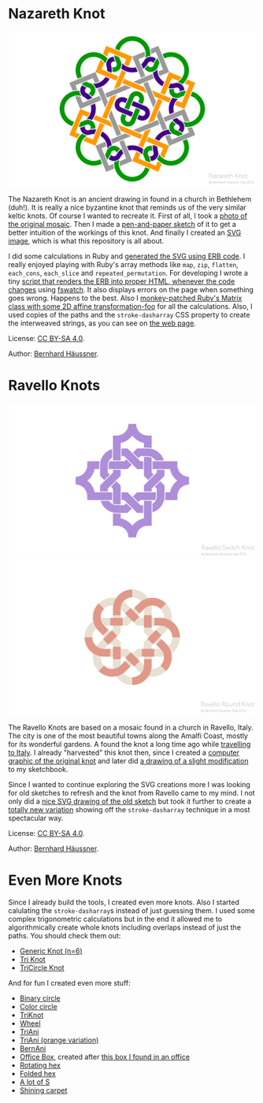 # Nazareth Knot

![The Nazareth Knot][knot.png]

The Nazareth Knot is an ancient drawing in found in a church in Bethlehem (duh!). It is really a nice byzantine knot that reminds us of the very similar keltic knots. Of course I wanted to recreate it. First of all, I took a [photo of the original mosaic][2015-07-31%2016.21.02.jpg]. Then I made a [pen-and-paper sketch][2015-09-07%2021.44.28.jpg] of it to get a better intuition of the workings of this knot. And finally I created an [SVG image][knot.svg], which is what this repository is all about.

I did some calculations in Ruby and [generated the SVG using ERB code][index.rhtml]. I really enjoyed playing with Ruby's array methods like `map`, `zip`, `flatten`, `each_cons`, `each_slice` and `repeated_permutation`. For developing I wrote a tiny [script that renders the ERB into proper HTML, whenever the code changes][watch.sh] using [fswatch][fswatch]. It also displays errors on the page when something goes wrong. Happens to the best. Also I [monkey-patched Ruby's Matrix class with some 2D affine transformation-foo][helpers.rb] for all the calculations. Also, I used copies of the paths and the `stroke-dasharray` CSS property to create the interweaved strings, as you can see on [the web page][index.html].

License: [CC BY-SA 4.0](http://creativecommons.org/licenses/by-sa/4.0/).

Author: [Bernhard Häussner](http://bernhardhaeussner.de).

[knot.png]: https://raw.githubusercontent.com/bxt/Nazareth-Knot/gh-pages/export/knot.png
[2015-07-31%2016.21.02.jpg]: https://github.com/bxt/Nazareth-Knot/blob/gh-pages/2015-07-31%2016.21.02.jpg
[2015-09-07%2021.44.28.jpg]: https://github.com/bxt/Nazareth-Knot/blob/gh-pages/2015-09-07%2021.44.28.jpg
[knot.svg]: https://github.com/bxt/Nazareth-Knot/blob/gh-pages/export/knot.svg
[index.rhtml]: https://github.com/bxt/Nazareth-Knot/blob/gh-pages/index.rhtml
[watch.sh]: https://github.com/bxt/Nazareth-Knot/blob/gh-pages/watch.sh
[fswatch]: https://emcrisostomo.github.io/fswatch/
[helpers.rb]: https://github.com/bxt/Nazareth-Knot/blob/gh-pages/helpers.rb
[index.html]: http://bxt.github.io/Nazareth-Knot/

# Ravello Knots

![The Ravello Switch Knot][ravello.png]
![The Ravello Round Knot][ravello_round.png]

The Ravello Knots are based on a mosaic found in a church in Ravello, Italy. The city is one of the most beautiful towns along the Amalfi Coast, mostly for its wonderful gardens. A found the knot a long time ago while [travelling to Italy][italy]. I already "harvested" this knot then, since I created a [computer graphic of the original knot][original] and later did [a drawing of a slight modification][sketchbook] to my sketchbook.

Since I wanted to continue exploring the SVG creations more I was looking for old sketches to refresh and the knot from Ravello came to my mind. I not only did a [nice SVG drawing of the old sketch][ravello.html] but took it further to create a [totally new variation][ravello_round.html] showing off the `stroke-dasharray` technique in a most spectacular way.

License: [CC BY-SA 4.0](http://creativecommons.org/licenses/by-sa/4.0/).

Author: [Bernhard Häussner](http://bernhardhaeussner.de).

[ravello.png]: https://raw.githubusercontent.com/bxt/Nazareth-Knot/gh-pages/export/ravello.png
[ravello_round.png]: https://raw.githubusercontent.com/bxt/Nazareth-Knot/gh-pages/export/ravello_round.png
[italy]: http://bernhardhaeussner.de/blog/tags/Italien
[original]: http://bernhardhaeussner.de/upl/Ravello_Knot.png
[sketchbook]: http://bernhardhaeussner.de/upl/Ravello%20Switch.png
[ravello.html]: http://bxt.github.io/Nazareth-Knot/ravello.html
[ravello_round.html]: http://bxt.github.io/Nazareth-Knot/ravello_round.html

# Even More Knots

Since I already build the tools, I created even more knots. Also I started
calulating the `stroke-dasharray`s instead of just guessing them. I used some
complex trigonometric calculations but in the end it allowed me to
algorithmically create whole knots including overlaps instead of just the paths.
You should check them out:

* [Generic Knot (n=6)](http://bxt.github.io/Nazareth-Knot/more/generic.html)
* [Tri Knot](http://bxt.github.io/Nazareth-Knot/more/tri.html)
* [TriCircle Knot](http://bxt.github.io/Nazareth-Knot/more/tricircle.html)

And for fun I created even more stuff:

* [Binary circle](http://bxt.github.io/Nazareth-Knot/more/binary.html)
* [Color circle](http://bxt.github.io/Nazareth-Knot/more/colorcircle.html)
* [TriKnot](http://bxt.github.io/Nazareth-Knot/more/triknot.html)
* [Wheel](http://bxt.github.io/Nazareth-Knot/more/wheel.html)
* [TriAni](http://bxt.github.io/Nazareth-Knot/more/triani.html)
* [TriAni (orange variation)](http://bxt.github.io/Nazareth-Knot/more/triani_orange.html)
* [BernAni](http://bxt.github.io/Nazareth-Knot/more/bernani.html)
* [Office Box](http://bxt.github.io/Nazareth-Knot/more/officebox.html), created after [this box I found in an office](https://github.com/bxt/Nazareth-Knot/blob/gh-pages/2020-02-17%2018.09.42.jpg)
* [Rotating hex](http://bxt.github.io/Nazareth-Knot/more/rotatinghex.html)
* [Folded hex](http://bxt.github.io/Nazareth-Knot/more/foldedhex.html)
* [A lot of S](http://bxt.github.io/Nazareth-Knot/more/alotofs.html)
* [Shining carpet](http://bxt.github.io/Nazareth-Knot/more/shiningcarpet.html)
